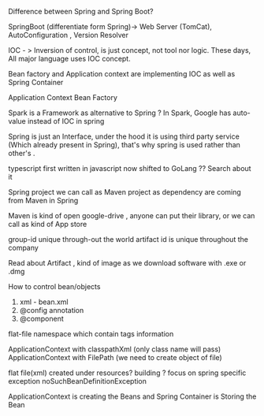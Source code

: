 Difference between Spring and Spring Boot?
 
SpringBoot (differentiate form Spring)-> Web Server (TomCat), AutoConfiguration , Version Resolver

IOC - > Inversion of control, is just concept, not tool nor logic. These days, All major language uses IOC concept.

Bean factory and Application context are implementing IOC as well as Spring Container

Application Context
Bean Factory

Spark is a Framework as alternative to Spring ?
In Spark, Google has auto-value instead of IOC in spring 

Spring is just an Interface, under the hood it is using third party service (Which already present in Spring), that's why
spring is used rather than other's .

typescript first written in javascript now shifted to GoLang ?? Search about it

Spring project we can call as Maven project as dependency are coming from Maven in Spring

Maven is kind of open google-drive , anyone can put their library, or we can call as kind of App store

group-id unique through-out the world
artifact id is unique throughout the company

Read about Artifact , kind of image as we download software with .exe or .dmg

How to control bean/objects

1. xml - bean.xml
2. @config annotation
3. @component


flat-file
namespace which contain tags information

ApplicationContext with classpathXml (only class name will pass)
ApplicationContext with FilePath (we need to create object of file)

flat file(xml) created under resources?
building ?
focus on spring specific exception
noSuchBeanDefinitionException

ApplicationContext is creating the Beans
and Spring Container is Storing the Bean

